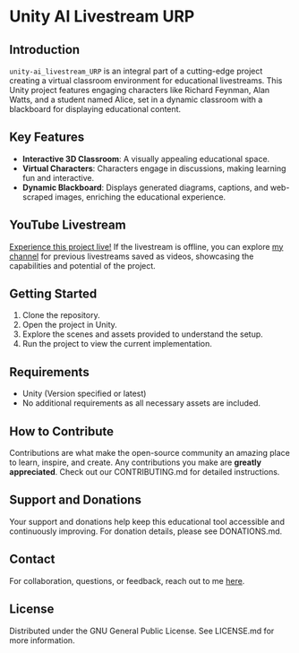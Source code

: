 # Unity AI Livestream URP

## Introduction
`unity-ai_livestream_URP` is an integral part of a cutting-edge project creating a virtual classroom environment for educational livestreams. This Unity project features engaging characters like Richard Feynman, Alan Watts, and a student named Alice, set in a dynamic classroom with a blackboard for displaying educational content.

## Key Features
- **Interactive 3D Classroom**: A visually appealing educational space.
- **Virtual Characters**: Characters engage in discussions, making learning fun and interactive.
- **Dynamic Blackboard**: Displays generated diagrams, captions, and web-scraped images, enriching the educational experience.

## YouTube Livestream
[Experience this project live!](https://www.youtube.com/@SteffenProbst-qt5wq/streams) If the livestream is offline, you can explore [my channel](https://www.youtube.com/@SteffenProbst-qt5wq/streams) for previous livestreams saved as videos, showcasing the capabilities and potential of the project.

## Getting Started
1. Clone the repository.
2. Open the project in Unity.
3. Explore the scenes and assets provided to understand the setup.
4. Run the project to view the current implementation.

## Requirements
- Unity (Version specified or latest)
- No additional requirements as all necessary assets are included.

## How to Contribute
Contributions are what make the open-source community an amazing place to learn, inspire, and create. Any contributions you make are **greatly appreciated**. Check out our CONTRIBUTING.md for detailed instructions.

## Support and Donations
Your support and donations help keep this educational tool accessible and continuously improving. For donation details, please see DONATIONS.md.

## Contact
For collaboration, questions, or feedback, reach out to me [here](https://github.com/Probst1nator).

## License
Distributed under the GNU General Public License. See LICENSE.md for more information.
